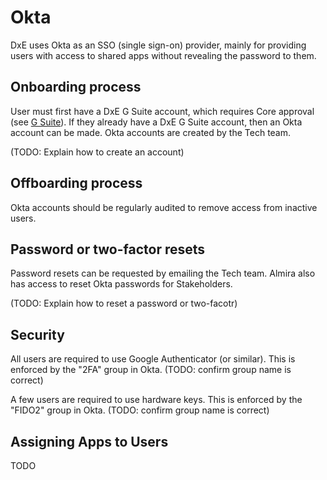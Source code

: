 # Okta

DxE uses Okta as an SSO (single sign-on) provider, mainly for providing users with access to shared apps without revealing the password to them.

## Onboarding process
User must first have a DxE G Suite account, which requires Core approval (see [G Suite](/gsuite)). If they already have a DxE G Suite account, then an Okta account can be made. Okta accounts are created by the Tech team.

(TODO: Explain how to create an account)

## Offboarding process
Okta accounts should be regularly audited to remove access from inactive users.

## Password or two-factor resets
Password resets can be requested by emailing the Tech team. Almira also has access to reset Okta passwords for Stakeholders.

(TODO: Explain how to reset a password or two-facotr)

## Security
All users are required to use Google Authenticator (or similar). This is enforced by the "2FA" group in Okta. (TODO: confirm group name is correct)

A few users are required to use hardware keys. This is enforced by the "FIDO2" group in Okta. (TODO: confirm group name is correct)

## Assigning Apps to Users

TODO